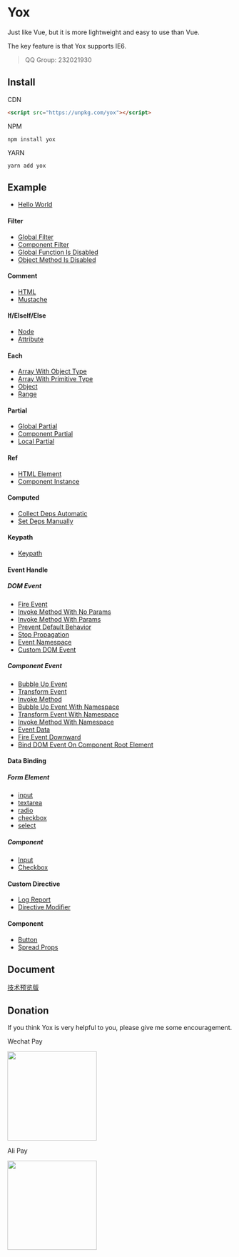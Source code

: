 # Yox

Just like Vue, but it is more lightweight and easy to use than Vue.

The key feature is that Yox supports IE6.

> QQ Group: 232021930

## Install

CDN

```html
<script src="https://unpkg.com/yox"></script>
```

NPM

```
npm install yox
```

YARN

```
yarn add yox
```

## Example

* [Hello World](https://jsrun.net/YxyKp/edit)

#### Filter

* [Global Filter](https://jsrun.net/xRyKp/edit)
* [Component Filter](https://jsrun.net/IxyKp/edit)
* [Global Function Is Disabled](https://jsrun.net/zByKp/edit)
* [Object Method Is Disabled](https://jsrun.net/FByKp/edit)

#### Comment

* [HTML](https://jsrun.net/2xyKp/edit)
* [Mustache](https://jsrun.net/yByKp/edit)

#### If/ElseIf/Else

* [Node](https://jsrun.net/ZxyKp/edit)
* [Attribute](https://jsrun.net/gxyKp/edit)

#### Each

* [Array With Object Type](https://jsrun.net/hxyKp/edit)
* [Array With Primitive Type](https://jsrun.net/eByKp/edit)
* [Object](https://jsrun.net/yxyKp/edit)
* [Range](https://jsrun.net/fxyKp/edit)

#### Partial

* [Global Partial](https://jsrun.net/FRyKp/edit)
* [Component Partial](https://jsrun.net/JRyKp/edit)
* [Local Partial](https://jsrun.net/9xyKp/edit)

#### Ref

* [HTML Element](https://jsrun.net/sMyKp/edit)
* [Component Instance](https://jsrun.net/FMyKp/edit)

#### Computed

* [Collect Deps Automatic](https://jsrun.net/y4yKp/edit)
* [Set Deps Manually](https://jsrun.net/b4yKp/edit)

#### Keypath

* [Keypath](https://jsrun.net/W4yKp/edit)

#### Event Handle

##### DOM Event

* [Fire Event](https://jsrun.net/vxyKp/edit)
* [Invoke Method With No Params](https://jsrun.net/LxyKp/edit)
* [Invoke Method With Params](https://jsrun.net/ICyKp/edit)
* [Prevent Default Behavior](https://jsrun.net/CSyKp/edit)
* [Stop Propagation](https://jsrun.net/rSyKp/edit)
* [Event Namespace](https://jsrun.net/DRyKp/edit)
* [Custom DOM Event](https://jsrun.net/XCyKp/edit)

##### Component Event

* [Bubble Up Event](https://jsrun.net/YByKp/edit)
* [Transform Event](https://jsrun.net/nRyKp/edit)
* [Invoke Method](https://jsrun.net/kByKp/edit)
* [Bubble Up Event With Namespace](https://jsrun.net/tRyKp/edit)
* [Transform Event With Namespace](https://jsrun.net/CRyKp/edit)
* [Invoke Method With Namespace](https://jsrun.net/mRyKp/edit)
* [Event Data](https://jsrun.net/jRyKp/edit)
* [Fire Event Downward](https://jsrun.net/kuyKp/edit)
* [Bind DOM Event On Component Root Element](https://jsrun.net/iByKp/edit)

#### Data Binding

##### Form Element

* [input](https://jsrun.net/qByKp/edit)
* [textarea](https://jsrun.net/ZByKp/edit)
* [radio](https://jsrun.net/gByKp/edit)
* [checkbox](https://jsrun.net/hByKp/edit)
* [select](https://jsrun.net/XByKp/edit)

##### Component

* [Input](https://jsrun.net/NxyKp/edit)
* [Checkbox](https://jsrun.net/LCyKp/edit)

#### Custom Directive

* [Log Report](https://jsrun.net/QByKp/edit)
* [Directive Modifier](https://jsrun.net/8jyKp/edit)

#### Component

* [Button](https://jsrun.net/axyKp/edit)
* [Spread Props](https://jsrun.net/QxyKp/edit)

## Document

[技术预览版](https://yoxjs.github.io/yox)

## Donation

If you think Yox is very helpful to you, please give me some encouragement.

Wechat Pay

<img src="https://user-images.githubusercontent.com/2732303/44254903-ce6d3f80-a236-11e8-86dd-f6b27a7f94df.png" width="200">

Ali Pay

<img src="https://user-images.githubusercontent.com/2732303/44254929-e5139680-a236-11e8-95e2-f5a864246f83.png" width="200">
